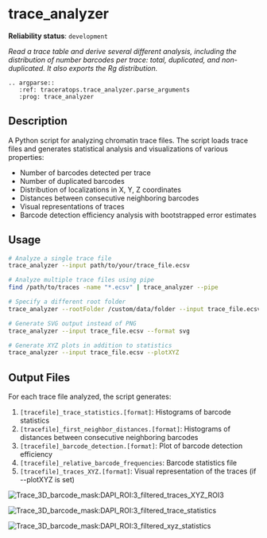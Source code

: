 # trace_analyzer

**Reliability status**: `development`

*Read a trace table and derive several different analysis, including the distribution of number barcodes per trace: total, duplicated, and non-duplicated. It also exports the Rg distribution.*


```{eval-rst}
.. argparse::
   :ref: traceratops.trace_analyzer.parse_arguments
   :prog: trace_analyzer
```

## Description
A Python script for analyzing chromatin trace files. The script loads trace files and generates statistical analysis and visualizations of various properties:
- Number of barcodes detected per trace
- Number of duplicated barcodes
- Distribution of localizations in X, Y, Z coordinates
- Distances between consecutive neighboring barcodes
- Visual representations of traces
- Barcode detection efficiency analysis with bootstrapped error estimates

## Usage

```bash
# Analyze a single trace file
trace_analyzer --input path/to/your/trace_file.ecsv

# Analyze multiple trace files using pipe
find /path/to/traces -name "*.ecsv" | trace_analyzer --pipe

# Specify a different root folder
trace_analyzer --rootFolder /custom/data/folder --input trace_file.ecsv

# Generate SVG output instead of PNG
trace_analyzer --input trace_file.ecsv --format svg

# Generate XYZ plots in addition to statistics
trace_analyzer --input trace_file.ecsv --plotXYZ
```

## Output Files

For each trace file analyzed, the script generates:

1. `[tracefile]_trace_statistics.[format]`: Histograms of barcode statistics
2. `[tracefile]_first_neighbor_distances.[format]`: Histograms of distances between consecutive neighboring barcodes
3. `[tracefile]_barcode_detection.[format]`: Plot of barcode detection efficiency
4. `[tracefile]_relative_barcode_frequencies`: Barcode statistics file
5. `[tracefile]_traces_XYZ.[format]`: Visual representation of the traces (if --plotXYZ is set)

![Trace_3D_barcode_mask:DAPI_ROI:3_filtered_traces_XYZ_ROI3](https://github.com/pyHi-M/pyHiM/assets/341757/2b3f32f2-d9a6-41c8-98b7-372cc60a0439)

![Trace_3D_barcode_mask:DAPI_ROI:3_filtered_trace_statistics](https://github.com/pyHi-M/pyHiM/assets/341757/281cf895-d043-422c-a7c1-5fc7dcbbf857)

![Trace_3D_barcode_mask:DAPI_ROI:3_filtered_xyz_statistics](https://github.com/pyHi-M/pyHiM/assets/341757/c33e6a4b-0678-4f1e-b1cd-8834e0779560)

